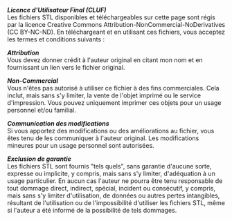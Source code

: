 ***Licence d'Utilisateur Final (CLUF)***  
Les fichiers STL disponibles et téléchargeables sur cette page sont régis par la licence Creative Commons Attribution-NonCommercial-NoDerivatives (CC BY-NC-ND). En téléchargeant et en utilisant ces fichiers, vous acceptez les termes et conditions suivants :

***Attribution***  
Vous devez donner crédit à l'auteur original en citant mon nom et en fournissant un lien vers le fichier original.

***Non-Commercial***  
Vous n'êtes pas autorisé à utiliser ce fichier à des fins commerciales. Cela inclut, mais sans s'y limiter, la vente de l'objet imprimé ou le service d'impression. Vous pouvez uniquement imprimer ces objets pour un usage personnel et/ou familial.

***Communication des modifications***  
Si vous apportez des modifications ou des améliorations au fichier, vous êtes tenu de les communiquer à l'auteur original. Les modifications mineures pour un usage personnel sont autorisées.

***Exclusion de garantie***  
Les fichiers STL sont fournis "tels quels", sans garantie d'aucune sorte, expresse ou implicite, y compris, mais sans s'y limiter, d'adéquation à un usage particulier. En aucun cas l'auteur ne pourra être tenu responsable de tout dommage direct, indirect, spécial, incident ou consécutif, y compris, mais sans s'y limiter d'utilisation, de données ou autres pertes intangibles, résultant de l'utilisation ou de l'impossibilité d'utiliser les fichiers STL, même si l'auteur a été informé de la possibilité de tels dommages.
